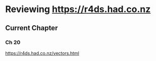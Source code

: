 # Reviewing https://r4ds.had.co.nz

## Current Chapter 
### Ch 20
https://r4ds.had.co.nz/vectors.html